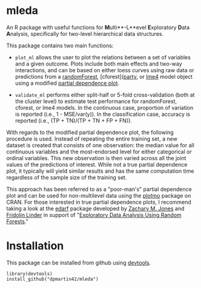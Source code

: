 # mleda

An R package with useful functions for **M**ulti**-L**evel **E**xploratory **D**ata **A**nalysis, specifically for two-level hierarchical data structures.

This package contains two main functions:

* `plot_ml` allows the user to plot the relations between a set of variables and a given outcome. Plots include both main effects and two-way interactions, and can be based on either loess curves using raw data or predictions from a [randomForest](http://cran.r-project.org/web/packages/randomForest/index.html), [cforest]([party](http://cran.r-project.org/web/packages/party/index.html), or [lme4](http://cran.r-project.org/web/packages/lme4/index.html) model object using a modified [partial dependence plot](http://dpmartin42.github.io/posts/partial-dependence-1/).

* `validate_ml` performs either split-half or 5-fold cross-validation (both at the cluster level) to estimate test performance for randomForest, cforest, or lme4 models. In the continuous case, proportion of variation is reported (i.e., 1 - MSE/var(y)). In the classification case, accuracy is reported (i.e., (TP + TN)/(TP + TN + FP + FN)).

With regards to the modified partial dependence plot, the following procedure is used. Instead of repeating the entire training set, a new dataset is created that consists of one observation: the median value for all continuous variables and the most-endorsed level for either categorical or ordinal variables. This new observation is then varied across all the joint values of the predictions of interest. While not a true partial dependence plot, it typically will yield similar results and has the same computation time regardless of the sample size of the training set. 

This approach has been referred to as a "poor-man's" partial dependence plot and can be used for non-multilevel data using the [plotmo](http://cran.r-project.org/web/packages/plotmo/plotmo.pdf) package on CRAN. For those interested in true partial dependence plots, I recommend taking a look at the [edarf](https://github.com/zmjones/edarf/) package developed by [Zachary M. Jones](http://zmjones.com) and [Fridolin Linder](http://polisci.la.psu.edu/people/fjl128) in support of "[Exploratory Data Analysis Using Random Forests](https://github.com/zmjones/rfss/)."

# Installation

This package can be installed from github using [devtools](http://cran.r-project.org/web/packages/devtools/index.html).

```{r}
library(devtools)
install_github("dpmartin42/mleda")
```